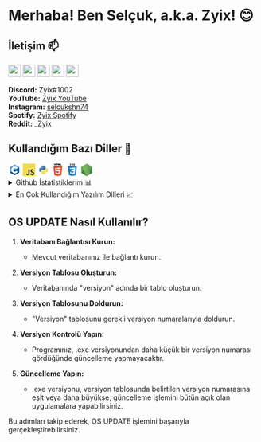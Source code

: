# Merhaba! Ben Selçuk, a.k.a. Zyix! :blush:

## İletişim 📫
[<img height="25" width="25" src="https://unpkg.com/simple-icons@v7/icons/discord.svg" aligin="left"/>][discord]
[<img height="25" width="25" src="https://unpkg.com/simple-icons@v7/icons/youtube.svg" aligin="left" />][youtube]
[<img height="25" width="25" src="https://unpkg.com/simple-icons@v7/icons/instagram.svg" aligin="left" />][instagram]
[<img height="25" width="25" src="https://unpkg.com/simple-icons@v7/icons/spotify.svg" aligin="left" />][spotify]
[<img height="25" width="25" src="https://unpkg.com/simple-icons@v7/icons/reddit.svg" aligin="left" />][reddit]

**Discord:** Zyix#1002  
**YouTube:** [Zyix YouTube][youtube]  
**Instagram:** [selcukshn74][instagram]  
**Spotify:** [Zyix Spotify][spotify]  
**Reddit:** [_Zyix][reddit]  

## Kullandığım Bazı Diller 🏫
<img src="https://raw.githubusercontent.com/github/explore/f3e22f0dca2be955676bc70d6214b95b13354ee8/topics/c/c.png" width="25" height="25">
<img src="https://raw.githubusercontent.com/github/explore/80688e429a7d4ef2fca1e82350fe8e3517d3494d/topics/javascript/javascript.png" width="25" height="25">
<img src="https://raw.githubusercontent.com/github/explore/80688e429a7d4ef2fca1e82350fe8e3517d3494d/topics/python/python.png" width="25" height="25">   
<img src="https://raw.githubusercontent.com/github/explore/80688e429a7d4ef2fca1e82350fe8e3517d3494d/topics/html/html.png" width="25" height="25">
<img src="https://raw.githubusercontent.com/github/explore/80688e429a7d4ef2fca1e82350fe8e3517d3494d/topics/css/css.png" width="25" height="25">
<img src="https://raw.githubusercontent.com/github/explore/80688e429a7d4ef2fca1e82350fe8e3517d3494d/topics/nodejs/nodejs.png" width="25" height="25">

<details>
<summary>Github İstatistiklerim 📊</summary>
<img src= "https://github-readme-stats.vercel.app/api?username=Zyix-code&show_icons=true&theme=dark"/>
</details>
<details>
<summary>En Çok Kullandığım Yazılım Dilleri 📈</summary>
<img src="https://github-readme-stats.vercel.app/api/top-langs/?username=Zyix-code&layout=compact">
</details>

## OS UPDATE Nasıl Kullanılır?
1. **Veritabanı Bağlantısı Kurun:**
   - Mevcut veritabanınız ile bağlantı kurun.

2. **Versiyon Tablosu Oluşturun:**
   - Veritabanında "versiyon" adında bir tablo oluşturun.

3. **Versiyon Tablosunu Doldurun:**
   - "Versiyon" tablosunu gerekli versiyon numaralarıyla doldurun.

4. **Versiyon Kontrolü Yapın:**
   - Programınız, .exe versiyonundan daha küçük bir versiyon numarası gördüğünde güncelleme yapmayacaktır.

5. **Güncelleme Yapın:**
   - .exe versiyonu, versiyon tablosunda belirtilen versiyon numarasına eşit veya daha büyükse, güncelleme işlemini bütün açık olan uygulamalara yapabilirsiniz.

Bu adımları takip ederek, OS UPDATE işlemini başarıyla gerçekleştirebilirsiniz.

[discord]: Zyix#1002
[youtube]: https://www.youtube.com/channel/UC7uBi3y2HOCLde5MYWECynQ?view_as=subscriber
[instagram]: https://www.instagram.com/selcukshn74/
[reddit]: https://www.reddit.com/user/_Zyix
[spotify]: https://open.spotify.com/user/07288iyoa19459y599jutdex6

